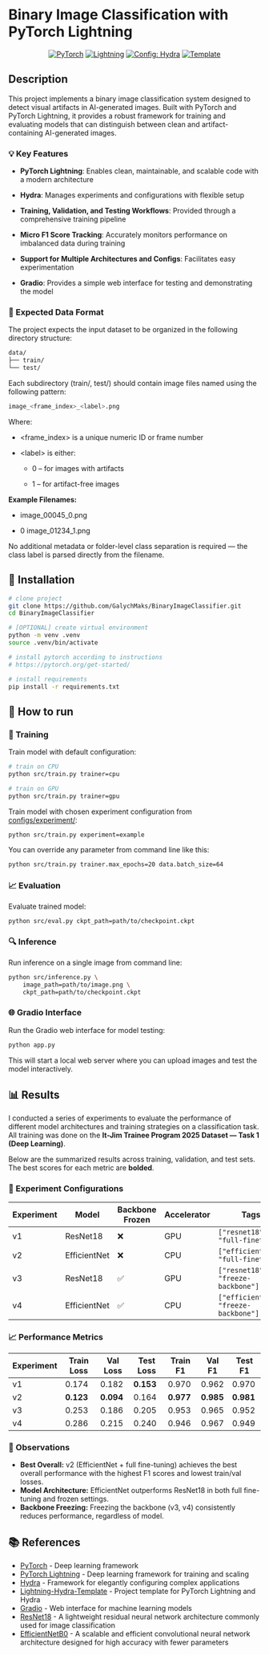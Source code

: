 # Binary Image Classification with PyTorch Lightning

<div align="center">

<a href="https://pytorch.org/get-started/locally/"><img alt="PyTorch" src="https://img.shields.io/badge/PyTorch-ee4c2c?logo=pytorch&logoColor=white"></a>
<a href="https://pytorchlightning.ai/"><img alt="Lightning" src="https://img.shields.io/badge/-Lightning-792ee5?logo=pytorchlightning&logoColor=white"></a>
<a href="https://hydra.cc/"><img alt="Config: Hydra" src="https://img.shields.io/badge/Config-Hydra-89b8cd"></a>
<a href="https://github.com/ashleve/lightning-hydra-template"><img alt="Template" src="https://img.shields.io/badge/-Lightning--Hydra--Template-017F2F?style=flat&logo=github&labelColor=gray"></a><br>

</div>

## Description

This project implements a binary image classification system designed to detect visual artifacts in AI-generated images. Built with PyTorch and PyTorch Lightning, it provides a robust framework for training and evaluating models that can distinguish between clean and artifact-containing AI-generated images.

### 💡 Key Features

- **PyTorch Lightning**: Enables clean, maintainable, and scalable code with a modern architecture

- **Hydra**: Manages experiments and configurations with flexible setup

- **Training, Validation, and Testing Workflows**: Provided through a comprehensive training pipeline

- **Micro F1 Score Tracking**: Accurately monitors performance on imbalanced data during training

- **Support for Multiple Architectures and Configs**: Facilitates easy experimentation

- **Gradio**: Provides a simple web interface for testing and demonstrating the model

### 📂 Expected Data Format

The project expects the input dataset to be organized in the following directory structure:

```bash
data/
├── train/
└── test/
```

Each subdirectory (train/, test/) should contain image files named using the following pattern:

```bash
image_<frame_index>_<label>.png
```

Where:

- <frame_index> is a unique numeric ID or frame number

- <label\> is either:

  - 0 – for images with artifacts

  - 1 – for artifact-free images

**Example Filenames:**

- image_00045_0.png

- 0 image_01234_1.png

No additional metadata or folder-level class separation is required — the class label is parsed directly from the filename.

## 🔧 Installation

```bash
# clone project
git clone https://github.com/GalychMaks/BinaryImageClassifier.git
cd BinaryImageClassifier

# [OPTIONAL] create virtual environment
python -m venv .venv
source .venv/bin/activate

# install pytorch according to instructions
# https://pytorch.org/get-started/

# install requirements
pip install -r requirements.txt
```

## 🚀 How to run

### 🧠 Training

Train model with default configuration:

```bash
# train on CPU
python src/train.py trainer=cpu

# train on GPU
python src/train.py trainer=gpu
```

Train model with chosen experiment configuration from [configs/experiment/](configs/experiment/):

```bash
python src/train.py experiment=example
```

You can override any parameter from command line like this:

```bash
python src/train.py trainer.max_epochs=20 data.batch_size=64
```

### 📈 Evaluation

Evaluate trained model:

```bash
python src/eval.py ckpt_path=path/to/checkpoint.ckpt
```

### 🔍 Inference

Run inference on a single image from command line:

```bash
python src/inference.py \
    image_path=path/to/image.png \
    ckpt_path=path/to/checkpoint.ckpt
```

### 🌐 Gradio Interface

Run the Gradio web interface for model testing:

```bash
python app.py
```

This will start a local web server where you can upload images and test the model interactively.

## 📊 Results

I conducted a series of experiments to evaluate the performance of different model architectures and training strategies on a classification task. All training was done on the **It-Jim Trainee Program 2025 Dataset — Task 1 (Deep Learning)**.

Below are the summarized results across training, validation, and test sets. The best scores for each metric are **bolded**.

### 🔬 Experiment Configurations

| Experiment | Model        | Backbone Frozen | Accelerator | Tags                               |
|------------|--------------|------------------|-------------|------------------------------------|
| v1         | ResNet18     | ❌               | GPU         | `["resnet18", "full-finetune"]`    |
| v2         | EfficientNet | ❌               | CPU         | `["efficientnet", "full-finetune"]`|
| v3         | ResNet18     | ✅               | GPU         | `["resnet18", "freeze-backbone"]`  |
| v4         | EfficientNet | ✅               | CPU         | `["efficientnet", "freeze-backbone"]`|

### 📈 Performance Metrics

| Experiment | Train Loss | Val Loss | Test Loss | Train F1 | Val F1 | Test F1 |
|------------|------------|----------|-----------|----------|--------|---------|
| v1         | 0.174      | 0.182    | **0.153** | 0.970    | 0.962  | 0.970   |
| v2         | **0.123**  | **0.094**| 0.164     | **0.977**| **0.985**| **0.981** |
| v3         | 0.253      | 0.186    | 0.205     | 0.953    | 0.965  | 0.952   |
| v4         | 0.286      | 0.215    | 0.240     | 0.946    | 0.967  | 0.949   |

### 📝 Observations

- **Best Overall:** v2 (EfficientNet + full fine-tuning) achieves the best overall performance with the highest F1 scores and lowest train/val losses.
- **Model Architecture:** EfficientNet outperforms ResNet18 in both full fine-tuning and frozen settings.
- **Backbone Freezing:** Freezing the backbone (v3, v4) consistently reduces performance, regardless of model.

## 📚 References

- [PyTorch](https://pytorch.org/) - Deep learning framework
- [PyTorch Lightning](https://www.pytorchlightning.ai/) - Deep learning framework for training and scaling
- [Hydra](https://hydra.cc/) - Framework for elegantly configuring complex applications
- [Lightning-Hydra-Template](https://github.com/ashleve/lightning-hydra-template) - Project template for PyTorch Lightning and Hydra
- [Gradio](https://www.gradio.app/) - Web interface for machine learning models
- [ResNet18](https://pytorch.org/vision/main/models/generated/torchvision.models.resnet18) - A lightweight residual neural network architecture commonly used for image classification
- [EfficientNetB0](https://pytorch.org/vision/main/models/generated/torchvision.models.efficientnet_b0.html#torchvision.models.efficientnet_b0) - A scalable and efficient convolutional neural network architecture designed for high accuracy with fewer parameters
